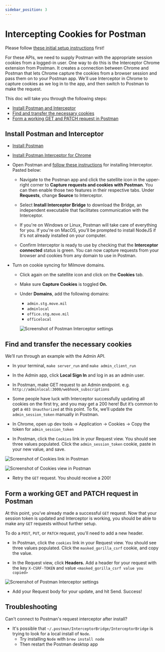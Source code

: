 ```yaml
---
sidebar_position: 3
---
```


# Intercepting Cookies for Postman

Please follow [these initial setup instructions](https://github.com/transcom/mymove/wiki/Setting-Up-Postman) first!

For these APIs, we need to supply Postman with the appropriate session cookies from a logged-in user. One way to do this is the Interceptor Chrome extension from Postman. It creates a connection between Chrome and Postman that lets Chrome capture the cookies from a browser session and pass them on to your Postman app. We'll use Interceptor in Chrome to capture cookies as we log in to the app, and then switch to Postman to make the request.

This doc will take you through the following steps:

- [Install Postman and Interceptor](#install-postman-and-interceptor)
- [Find and transfer the necessary cookies](#find-and-transfer-the-necessary-cookies)
- [Form a working GET and PATCH request in Postman](#form-a-working-get-and-patch-request-in-postman)

## Install Postman and Interceptor

- [Install Postman](https://www.postman.com/)  

- [Install Postman Interceptor for Chrome](https://chrome.google.com/webstore/detail/postman-interceptor/aicmkgpgakddgnaphhhpliifpcfhicfo?hl=en)
- Open Postman and [follow these instructions](https://learning.postman.com/docs/sending-requests/capturing-request-data/interceptor/#installing-interceptor) for installing Interceptor. Pasted below:
  - Navigate to the Postman app and click the satellite icon in the upper-right corner to **Capture requests and cookies with Postman**. You can then enable those two features in their respective tabs. Under **Requests**, change **Source** to Interceptor.

  - Select **Install Interceptor Bridge** to download the Bridge, an independent executable that facilitates communication with the Interceptor.

  - If you're on Windows or Linux, Postman will take care of everything for you. If you're on MacOS, you'll be prompted to install NodeJS if it's not already installed on your computer.

  - Confirm Interceptor is ready to use by checking that the **Interceptor connected** status is green. You can now capture requests from your browser and cookies from any domain to use in Postman.

- Turn on cookie syncing for Milmove domains.
  - Click again on the satellite icon and click on the **Cookies** tab.
  - Make sure **Capture Cookies** is toggled **On.**
  - Under **Domains**, add the following domains:
    - `admin.stg.move.mil`
    - `adminlocal`
    - `office.stg.move.mil`
    - `officelocal`

    ![Screenshot of Postman Interceptor settings](/img/postman/postman_interceptor_add_domains.jpg)

## Find and transfer the necessary cookies

We’ll run through an example with the Admin API.

- In your terminal, `make server_run` and `make admin_client_run`  

- In the Admin app, click **Local Sign In** and log in as an admin user.  

- In Postman, make GET request to an Admin endpoint. e.g. `http://adminlocal:3000/webhook_subscriptions`

- Some people have luck with Interceptor successfully updating all cookies on the first try, and you may get a 200 here! But it’s common to get a `403 Unauthorized` at this point. To fix, we’ll update the `admin_session_token` manually in Postman.

- In Chrome, open up dev tools -> Application -> Cookies -> Copy the token for `admin_session_token`

- In Postman, click the `Cookies` link in your Request view. You should see three values populated. Click the `admin_session_token` cookie, paste in your new value, and save.  

![Screenshot of Cookies link in Postman](/img/postman/postman_cookies_link.jpg)

![Screenshot of Cookies view in Postman](/img/postman/postman_update_admin_session_token.jpg)

- Retry the `GET` request. You should receive a 200!

## Form a working GET and PATCH request in Postman

At this point, you’ve already made a successful `GET` request. Now that your session token is updated and Interceptor is working, you should be able to make any `GET` requests without further setup.

To do a `POST`, `PUT`, or `PATCH` request, you'll need to add a new header.  
  
- In Postman, click the `cookies` link in your Request view. You should see three values populated. Click the `masked_gorilla_csrf` cookie, and copy the value.  

- In the Request view, click **Headers.** Add a header for your request with the key `X-CSRF-TOKEN` and value `<masked_gorilla_csrf value you copied>`

![Screenshot of Postman Interceptor settings](/img/postman/postman_update_csrf_header.jpg)

- Add your Request body for your update, and hit Send. Success!

## Troubleshooting

Can't connect to Postman's request interceptor after install?

- It's possible that `~/.postman/InterceptorBridge/InterceptorBridge` is trying to look for a local install of `Node`. 
  - Try installing `Node` with `brew install node`
  - Then restart the Postman desktop app
